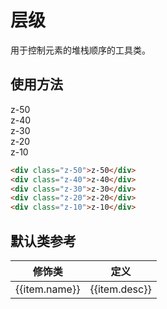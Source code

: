 # 层级

用于控制元素的堆栈顺序的工具类。

## 使用方法

<Example class="flex justify-center relative text-center -h-32">
  <div class="relative w-14 h-14 bg-surface rounded flex justify-center items-center shadow-md z-50">z-50</div>
  <div class="relative w-14 h-14 --left-2 -top-2 bg-surface rounded flex justify-center items-center shadow-md z-40">z-40</div>
  <div class="relative w-14 h-14 --left-4 -top-3 bg-surface rounded flex justify-center items-center shadow-md z-30">z-30</div>
  <div class="relative w-14 h-14 --left-6 -top-4 bg-surface rounded flex justify-center items-center shadow-md z-20">z-20</div>
  <div class="relative w-14 h-14 --left-8 -top-6 bg-surface rounded flex justify-center items-center shadow-md z-10">z-10</div>
</Example>

```html
<div class="z-50">z-50</div>
<div class="z-40">z-40</div>
<div class="z-30">z-30</div>
<div class="z-20">z-20</div>
<div class="z-10">z-10</div>
```

## 默认类参考

<Example>
  <table class="table">
    <thead>
      <tr>
        <th>修饰类</th>
        <th>定义</th>
      </tr>
    </thead>
    <tbody>
      <tr v-for="item in zIndexJson">
        <td>{{item.name}}</td>
        <td>{{item.desc}}</td>
      </tr>
    </tbody>
   </table>
</Example>

<script setup>
  const zIndexJson = [
    {name: 'z-0', desc: 'z-index: 0;'},
    {name: 'z-10', desc: 'z-index: 10;'},
    {name: 'z-20', desc: 'z-index: 20;'},
    {name: 'z-30', desc: 'z-index: 30;'},
    {name: 'z-40', desc: 'z-index: 40;'},
    {name: 'z-50', desc: 'z-index: 50;'},
    {name: 'z-auto', desc: 'z-index: auto;'},
  ]
</script>